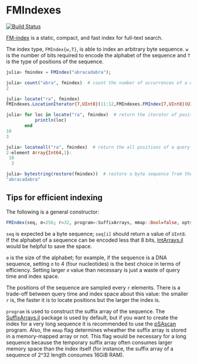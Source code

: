 # FMIndexes

[![Build Status](https://travis-ci.org/BioJulia/FMIndexes.jl.svg?branch=master)](https://travis-ci.org/BioJulia/FMIndexes.jl)

[FM-index](https://en.wikipedia.org/wiki/FM-index) is a static, compact, and fast index for full-text search.

The index type, `FMIndex{w,T}`, is able to index an arbitrary byte sequence.
`w` is the number of bits required to encode the alphabet of the sequence and `T` is the type of positions of the sequence.


```julia
julia> fmindex = FMIndex("abracadabra");

julia> count("abra", fmindex)  # count the number of occurrences of a query
2

julia> locate("ra", fmindex)
FMIndexes.LocationIterator{7,UInt8}(11:12,FMIndexes.FMIndex{7,UInt8}(UInt8[0x61,0x72,0x64,0x72,0x63,0x61,0x61,0x61,0x61,0x62,0x62],4,UInt8[0x00],Bool[false,false,true,false,false,false,false,false,false,false,false],[1,1,1,1,1,1,1,1,1,1  …  12,12,12,12,12,12,12,12,12,12]))

julia> for loc in locate("ra", fmindex)  # return the iterator of positions of a query
           println(loc)
       end
10
3

julia> locateall("ra", fmindex)  # return the all positions of a query
2-element Array{Int64,1}:
 10
  3

julia> bytestring(restore(fmindex))  # restore a byte sequence from the index
"abracadabra"

```


## Tips for efficient indexing

The following is a general constructor:

```julia
FMIndex(seq, σ=256; r=32, program=:SuffixArrays, mmap::Bool=false, opts...)
```

`seq` is expected be a byte sequence; `seq[i]` should return a value of `UInt8`.
If the alphabet of a sequence can be encoded less that 8 bits, [IntArrays.jl](https://github.com/bicycle1885/IntArrays.jl) would be helpful to save the space.

`σ` is the size of the alphabet; for example, if the sequence is a DNA sequence, setting `σ` to 4 (four nucleotides) is the best choice in terms of efficiency.
Setting larger `σ` value than necessary is just a waste of query time and index space.

The positions of the sequence are sampled every `r` elements. There is a trade-off between query time and index space about this value: the smaller `r` is, the faster it is to locate positions but the larger the index is.

`program` is used to construct the suffix array of the sequence. The [SuffixArrays.jl](https://github.com/quinnj/SuffixArrays.jl) package is used by default, but if you want to create the index for a very long sequence it is recommended to use the [pSAscan](https://www.cs.helsinki.fi/group/pads/pSAscan.html) program.
Also, the `mmap` flag determines wheather the suffix array is stored in a memory-mapped array or not. This flag would be necessary for a long sequence because the temporary suffix array often consumes larger memory space than the index itself (for instance, the suffix array of a sequence of 2^32 length consumes 16GiB RAM).
